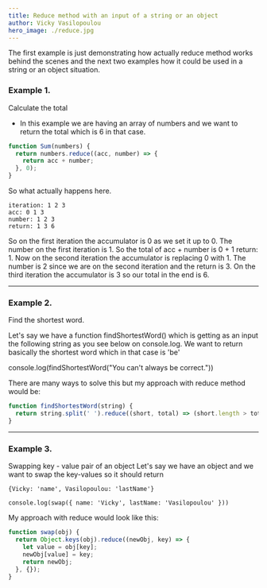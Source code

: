```yaml
---
title: Reduce method with an input of a string or an object
author: Vicky Vasilopoulou
hero_image: ./reduce.jpg
---
```


The first example is just demonstrating how actually reduce method
works behind the scenes and the next two examples how it could be used in a string or an object situation.

### Example 1.

Calculate the total

- In this example we are having an array of numbers and we want to return the total which is 6 in that case.

```javascript
function Sum(numbers) {
  return numbers.reduce((acc, number) => {
    return acc + number;
  }, 0);
}
```

So what actually happens here.

```
iteration: 1 2 3
acc: 0 1 3
number: 1 2 3
return: 1 3 6
```

So on the first iteration the accumulator is 0 as we set it up to 0.
The number on the first iteration is 1.
So the total of acc + number is 0 + 1 return: 1.
Now on the second iteration the accumulator is replacing 0 with 1.
The number is 2 since we are on the second iteration and the return is 3.
On the third iteration the accumulator is 3 so our total in the end is 6.

---

### Example 2.

Find the shortest word.

Let's say we have a function findShortestWord() which is getting as an input the following string as you see below on console.log. We want to return basically the shortest word which in that case is 'be'

console.log(findShortestWord("You can't always be correct."))

There are many ways to solve this but my approach with reduce method would be:

```javascript
function findShortestWord(string) {
  return string.split(' ').reduce((short, total) => (short.length > total.length ? total : short));
}
```

---

### Example 3.

Swapping key - value pair of an object
Let's say we have an object and we want to swap the key-values so it should return

```
{Vicky: 'name', Vasilopoulou: 'lastName'}

console.log(swap({ name: 'Vicky', lastName: 'Vasilopoulou' }))
```

My approach with reduce would look like this:

```javascript
function swap(obj) {
  return Object.keys(obj).reduce((newObj, key) => {
    let value = obj[key];
    newObj[value] = key;
    return newObj;
  }, {});
}
```
